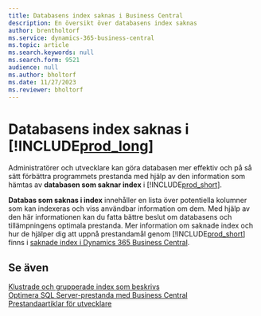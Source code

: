 ```yaml
---
title: Databasens index saknas i Business Central
description: En översikt över databasens index saknas
author: brentholtorf
ms.service: dynamics-365-business-central
ms.topic: article
ms.search.keywords: null
ms.search.form: 9521
audience: null
ms.author: bholtorf
ms.date: 11/27/2023
ms.reviewer: bholtorf
---
```


# <a name="database-missing-indexes-in-"></a>Databasens index saknas i [!INCLUDE[prod_long](includes/prod_long.md)]

Administratörer och utvecklare kan göra databasen mer effektiv och på så sätt förbättra programmets prestanda med hjälp av den information som hämtas av **databasen som saknar index** i [!INCLUDE[prod_short](includes/prod_short.md)].

**Databas som saknas i index** innehåller en lista över potentiella kolumner som kan indexeras och viss användbar information om dem. Med hjälp av den här informationen kan du fatta bättre beslut om databasens och tillämpningens optimala prestanda. Mer information om saknade index och hur de hjälper dig att uppnå prestandamål genom [!INCLUDE[prod_short](includes/prod_short.md)] finns i [saknade index i Dynamics 365 Business Central](/dynamics365/business-central/dev-itpro/administration/database-missing-indexes).

## <a name="see-also"></a>Se även

[Klustrade och grupperade index som beskrivs](/sql/relational-databases/indexes/clustered-and-nonclustered-indexes-described)  
[Optimera SQL Server-prestanda med Business Central](/dynamics365/business-central/dev-itpro/administration/optimize-sql-server-performance)  
[Prestandaartiklar för utvecklare](/dynamics365/business-central/dev-itpro/performance/performance-developer)  
